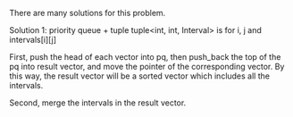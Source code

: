 There are many solutions for this problem.

Solution 1: priority queue + tuple
tuple<int, int, Interval> is for i, j and intervals[i][j]

First, push the head of each vector into pq, then push_back the top of the pq into result vector, and move the pointer of the corresponding vector. By this way, the result vector will be a sorted vector which includes all the intervals.

Second, merge the intervals in the result vector.
